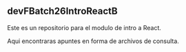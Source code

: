 ## devFBatch26IntroReactB

Este es un repositorio para el modulo de intro a React.

Aqui encontraras apuntes en forma de archivos de consulta.

